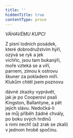 ```yaml
---
title: ''
hiddenTitle: true
contentType: prose
---
```


<section>

_VÁHAVÉMU KUPCI_

Z písní lodních posádek,  
které dobrodružstvím hýří,  
ozývá se ryk a jek  
vichřic, jsou tam bukanýři,  
moře vzteká se a víří,  
parnem, zimou k ostrovu  
škuner za pokladem míří.  
Klukům chtěl jsem poznovu

dávné zkazky vyprávět,  
jak je po Cooperovi psali  
Kingston, Ballantyne, a pět  
jejich slávu. Nedočká-li  
se můj příběh žádné chvály,  
po boku svých hrdinů  
s nimi nechť (až zrak se zkalí)  
v jednom hrobě spočinu.

</section>
